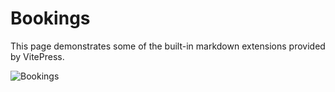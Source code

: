# Bookings

This page demonstrates some of the built-in markdown extensions provided by VitePress.

![Bookings](/bookings.png)
